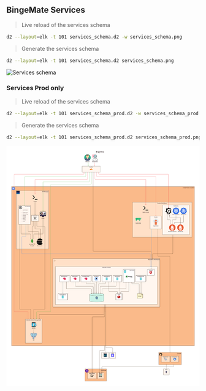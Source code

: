 ## BingeMate Services

> Live reload of the services schema
```bash
d2 --layout=elk -t 101 services_schema.d2 -w services_schema.png
```
> Generate the services schema
```bash
d2 --layout=elk -t 101 services_schema.d2 services_schema.png
```

![Services schema](services_schema.png)


### Services Prod only

> Live reload of the services schema
```bash
d2 --layout=elk -t 101 services_schema_prod.d2 -w services_schema_prod.png
```
> Generate the services schema
```bash
d2 --layout=elk -t 101 services_schema_prod.d2 services_schema_prod.png
```

![Services schema](services_schema_prod.png)